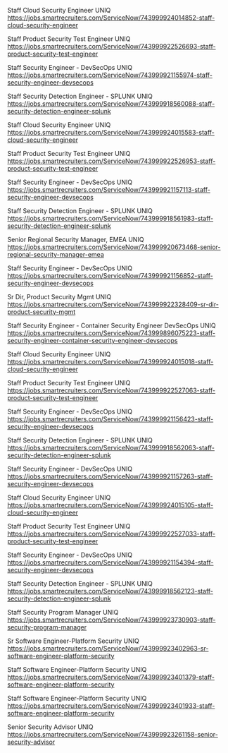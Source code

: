 Staff Cloud Security Engineer UNIQ https://jobs.smartrecruiters.com/ServiceNow/743999924014852-staff-cloud-security-engineer

Staff Product Security Test Engineer UNIQ https://jobs.smartrecruiters.com/ServiceNow/743999922526693-staff-product-security-test-engineer

Staff Security Engineer - DevSecOps UNIQ https://jobs.smartrecruiters.com/ServiceNow/743999921155974-staff-security-engineer-devsecops

Staff Security Detection Engineer - SPLUNK UNIQ https://jobs.smartrecruiters.com/ServiceNow/743999918560088-staff-security-detection-engineer-splunk

Staff Cloud Security Engineer UNIQ https://jobs.smartrecruiters.com/ServiceNow/743999924015583-staff-cloud-security-engineer

Staff Product Security Test Engineer UNIQ https://jobs.smartrecruiters.com/ServiceNow/743999922526953-staff-product-security-test-engineer

Staff Security Engineer - DevSecOps UNIQ https://jobs.smartrecruiters.com/ServiceNow/743999921157113-staff-security-engineer-devsecops

Staff Security Detection Engineer - SPLUNK UNIQ https://jobs.smartrecruiters.com/ServiceNow/743999918561983-staff-security-detection-engineer-splunk

Senior Regional Security Manager, EMEA UNIQ https://jobs.smartrecruiters.com/ServiceNow/743999920673468-senior-regional-security-manager-emea

Staff Security Engineer - DevSecOps UNIQ https://jobs.smartrecruiters.com/ServiceNow/743999921156852-staff-security-engineer-devsecops

Sr Dir, Product Security Mgmt UNIQ https://jobs.smartrecruiters.com/ServiceNow/743999922328409-sr-dir-product-security-mgmt

Staff Security Engineer - Container Security Engineer DevSecOps UNIQ https://jobs.smartrecruiters.com/ServiceNow/743999896075223-staff-security-engineer-container-security-engineer-devsecops

Staff Cloud Security Engineer UNIQ https://jobs.smartrecruiters.com/ServiceNow/743999924015018-staff-cloud-security-engineer

Staff Product Security Test Engineer UNIQ https://jobs.smartrecruiters.com/ServiceNow/743999922527063-staff-product-security-test-engineer

Staff Security Engineer - DevSecOps UNIQ https://jobs.smartrecruiters.com/ServiceNow/743999921156423-staff-security-engineer-devsecops

Staff Security Detection Engineer - SPLUNK UNIQ https://jobs.smartrecruiters.com/ServiceNow/743999918562063-staff-security-detection-engineer-splunk

Staff Security Engineer - DevSecOps UNIQ https://jobs.smartrecruiters.com/ServiceNow/743999921157263-staff-security-engineer-devsecops

Staff Cloud Security Engineer UNIQ https://jobs.smartrecruiters.com/ServiceNow/743999924015105-staff-cloud-security-engineer

Staff Product Security Test Engineer UNIQ https://jobs.smartrecruiters.com/ServiceNow/743999922527033-staff-product-security-test-engineer

Staff Security Engineer - DevSecOps UNIQ https://jobs.smartrecruiters.com/ServiceNow/743999921154394-staff-security-engineer-devsecops

Staff Security Detection Engineer - SPLUNK UNIQ https://jobs.smartrecruiters.com/ServiceNow/743999918562123-staff-security-detection-engineer-splunk

Staff Security Program Manager UNIQ https://jobs.smartrecruiters.com/ServiceNow/743999923730903-staff-security-program-manager

Sr Software Engineer-Platform Security UNIQ https://jobs.smartrecruiters.com/ServiceNow/743999923402963-sr-software-engineer-platform-security

Staff Software Engineer-Platform Security UNIQ https://jobs.smartrecruiters.com/ServiceNow/743999923401379-staff-software-engineer-platform-security

Staff Software Engineer-Platform Security UNIQ https://jobs.smartrecruiters.com/ServiceNow/743999923401933-staff-software-engineer-platform-security

Senior Security Advisor UNIQ https://jobs.smartrecruiters.com/ServiceNow/743999923261158-senior-security-advisor

